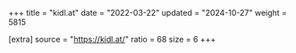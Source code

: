 +++
title = "kidl.at"
date = "2022-03-22"
updated = "2024-10-27"
weight = 5815

[extra]
source = "https://kidl.at/"
ratio = 68
size = 6
+++
